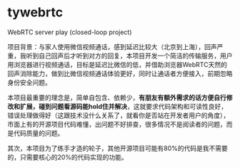 # tywebrtc
WebRTC server play (closed-loop project)

项目背景：与家人使用微信视频通话，感到延迟比较大（北京到上海），回声严重，我听到自己回声后才听到对方的回复，本项目开发一个简洁的传输服务，用户用浏览器进行视频通话，目标是延迟比微信的低，并借助浏览器WebRTC天然的回声消除能力，做到比微信视频通话体验更好，同时让通话者方便接入，前期忽略身份安全问题。

本项目最重要的理念是，简单自包含、依赖少，**有朋友有额外需求的话方便自行修改和扩展，碰到问题看源码能hold住并解决**，这就要求代码架构和可读性良好，错误处理做得好（这跟技术没什么关系了，就看你是否站在开发者用户的角度），市面上有的开源项目代码难懂，出问题不好排查，很多情况不是阅读者的问题，而是代码质量的问题。

其次，本项目为了练手才造的轮子，其他开源项目可能有80%的代码是我不需要的，只需要核心的20%的代码实现的功能。
